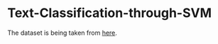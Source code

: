 # Text-Classification-through-SVM
The dataset is being taken from [here](https://archive.ics.uci.edu/ml/datasets/A+study+of++Asian+Religious+and+Biblical+Texts).
